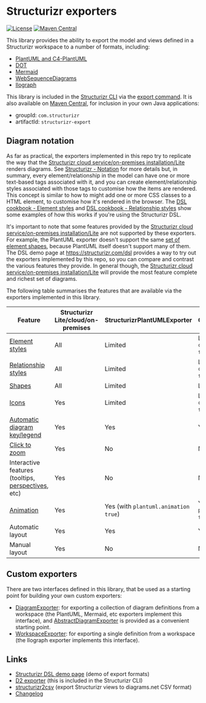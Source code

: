 # Structurizr exporters

[![License](https://img.shields.io/badge/License-Apache_2.0-green.svg)](https://opensource.org/licenses/Apache-2.0)
[![Maven Central](https://img.shields.io/maven-central/v/com.structurizr/structurizr-export.svg?label=Maven%20Central)](https://search.maven.org/artifact/com.structurizr/structurizr-export)


This library provides the ability to export the model and views defined in a Structurizr workspace to a number of formats, including:

- [PlantUML and C4-PlantUML](https://github.com/structurizr/export/tree/main/src/main/java/com/structurizr/export/plantuml)
- [DOT](https://github.com/structurizr/export/tree/main/src/main/java/com/structurizr/export/dot)
- [Mermaid](https://github.com/structurizr/export/tree/main/src/main/java/com/structurizr/export/mermaid)
- [WebSequenceDiagrams](https://github.com/structurizr/export/tree/main/src/main/java/com/structurizr/export/websequencediagrams)
- [Ilograph](https://github.com/structurizr/export/tree/main/src/main/java/com/structurizr/export/ilograph)

This library is included in the [Structurizr CLI](https://github.com/structurizr/cli)
via the [export command](https://github.com/structurizr/cli/blob/master/docs/export.md).
It is also available on [Maven Central](https://mvnrepository.com/artifact/com.structurizr/structurizr-export), for inclusion in your own Java applications:

- groupId: `com.structurizr`
- artifactId: `structurizr-export`

## Diagram notation

As far as practical, the exporters implemented in this repo try to replicate the way that the
[Structurizr cloud service/on-premises installation/Lite](https://structurizr.com) renders diagrams.
See [Structurizr - Notation](https://structurizr.com/help/notation) for more details but, in summary,
every element/relationship in the model can have one or more text-based tags associated with it, and you can
create element/relationship styles associated with those tags to customise how the items are rendered.
This concept is similar to how to might add one or more CSS classes to a HTML element, to customise how it's rendered
in the browser.
The [DSL cookbook - Element styles](https://github.com/structurizr/dsl/tree/master/docs/cookbook/element-styles) and
[DSL cookbook - Relationship styles](https://github.com/structurizr/dsl/tree/master/docs/cookbook/relationship-styles)
show some examples of how this works if you're using the Structurizr DSL.

It's important to note that some features provided by the
[Structurizr cloud service/on-premises installation/Lite](https://structurizr.com) are not supported by these exporters.
For example, the PlantUML exporter doesn't support the same [set of element shapes](https://structurizr.com/help/shapes),
because PlantUML itself doesn't support many of them. The DSL demo page at https://structurizr.com/dsl provides a way to
try out the exporters implemented by this repo, so you can compare and contrast the various features they provide.
In general though, the
[Structurizr cloud service/on-premises installation/Lite](https://structurizr.com) will provide the most feature
complete and richest set of diagrams.

The following table summarises the features that are available via the exporters implemented in this library.

| Feature                                                                                         | Structurizr Lite/cloud/on-premises | StructurizrPlantUMLExporter          | C4PlantUMLExporter                    | MermaidExporter | DOTExporter |
|-------------------------------------------------------------------------------------------------|------------------------------------|--------------------------------------|---------------------------------------|-----------------|-------------|
| [Element styles](https://structurizr.com/help/notation#elements)                                | All                                | Limited                              | Limited (with `c4plantuml.tags true`) | Limited         | Limited     |
| [Relationship styles](https://structurizr.com/help/notation#relationships)                      | All                                | Limited                              | Limited (with `c4plantuml.tags true`) | Limited         | Limited     |
| [Shapes](https://structurizr.com/help/shapes)                                                   | All                                | Limited                              | Limited                               | Limited         | Limited     |
| [Icons](https://structurizr.com/help/icons)                                                     | Yes                                | Limited                              | Limited (with `c4plantuml.tags true`) | No              | No          |
| [Automatic diagram key/legend](https://structurizr.com/help/diagram-key)                        | Yes                                | Yes                                  | Yes                                   | No              | No          |
| [Click to zoom](https://structurizr.com/help/diagram-navigation)                                | Yes                                | No                                   | No                                    | No              | No          |
| Interactive features (tooltips, [perspectives](https://structurizr.com/help/perspectives), etc) | Yes                                | No                                   | No                                    | No              | No          |
| [Animation](https://structurizr.com/help/animation)                                             | Yes                                | Yes (with `plantuml.animation true`) | Yes (with `plantuml.animation true`)  | No              | No          |
| Automatic layout                                                                                | Yes                                | Yes                                  | Yes                                   | Yes             | Yes         |
| Manual layout                                                                                   | Yes                                | No                                   | No                                    | No              | No          |

## Custom exporters

There are two interfaces defined in this library, that be used as a starting point for building your own custom exporters:

- [DiagramExporter](https://github.com/structurizr/export/blob/main/src/main/java/com/structurizr/export/DiagramExporter.java): for exporting a collection of diagram definitions from a workspace (the PlantUML, Mermaid, etc exporters implement this interface), and [AbstractDiagramExporter](https://github.com/structurizr/export/blob/main/src/main/java/com/structurizr/export/AbstractDiagramExporter.java) is provided as a convenient starting point.
- [WorkspaceExporter](https://github.com/structurizr/export/blob/main/src/main/java/com/structurizr/export/WorkspaceExporter.java): for exporting a single definition from a workspace (the Ilograph exporter implements this interface).

## Links

- [Structurizr DSL demo page](https://structurizr.com/dsl) (demo of export formats)
- [D2 exporter](https://github.com/goto1134/structurizr-d2-exporter) (this is included in the Structurizr CLI)
- [structurizr2csv](https://gitlab.com/souliane/structurizr2csv/) (export Structurizr views to diagrams.net CSV format)
- [Changelog](docs/changelog.md)